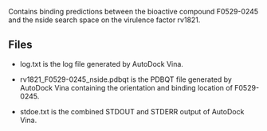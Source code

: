 Contains binding predictions between the bioactive compound F0529-0245 and the nside search space on the virulence factor rv1821.

## Files

- log.txt is the log file generated by AutoDock Vina.

- rv1821_F0529-0245_nside.pdbqt is the PDBQT file generated by AutoDock Vina containing the orientation and binding location of F0529-0245.

- stdoe.txt is the combined STDOUT and STDERR output of AutoDock Vina.

